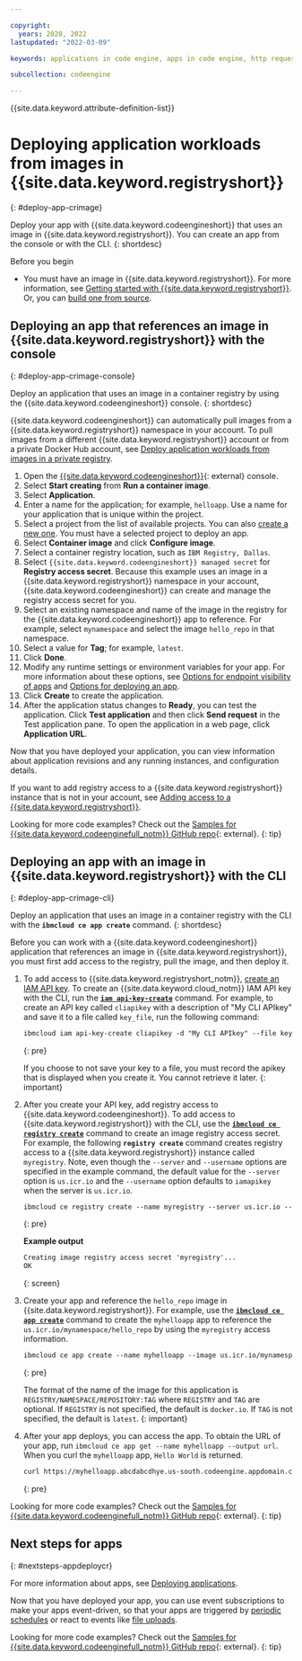 ```yaml
---

copyright:
  years: 2020, 2022
lastupdated: "2022-03-09"

keywords: applications in code engine, apps in code engine, http requests in code engine, deploy apps in code engine, app workloads in code engine, deploying workloads in code engine, application, app, memory, cpu, environment variables

subcollection: codeengine

---
```


{{site.data.keyword.attribute-definition-list}}

# Deploying application workloads from images in {{site.data.keyword.registryshort}}
{: #deploy-app-crimage}

Deploy your app with {{site.data.keyword.codeengineshort}} that uses an image in {{site.data.keyword.registryshort}}. You can create an app from the console or with the CLI. 
{: shortdesc}

Before you begin

- You must have an image in {{site.data.keyword.registryshort}}. For more information, see [Getting started with {{site.data.keyword.registryshort}}](/docs/Registry?topic=Registry-getting-started#getting-started).  Or, you can [build one from source](/docs/codeengine?topic=codeengine-app-source-code).

## Deploying an app that references an image in {{site.data.keyword.registryshort}} with the console
{: #deploy-app-crimage-console}

Deploy an application that uses an image in a container registry by using the {{site.data.keyword.codeengineshort}} console.
{: shortdesc}

{{site.data.keyword.codeengineshort}} can automatically pull images from a {{site.data.keyword.registryshort}} namespace in your account. To pull images from a different {{site.data.keyword.registryshort}} account or from a private Docker Hub account, see [Deploy application workloads from images in a private registry](/docs/codeengine?topic=codeengine-deploy-app-private). 

1. Open the [{{site.data.keyword.codeengineshort}}](https://cloud.ibm.com/codeengine/overview){: external} console.
2. Select **Start creating** from **Run a container image**.
3. Select **Application**.
4. Enter a name for the application; for example, `helloapp`. Use a name for your application that is unique within the project. 
5. Select a project from the list of available projects. You can also [create a new one](/docs/codeengine?topic=codeengine-manage-project#create-a-project). You must have a selected project to deploy an app. 
6. Select **Container image** and click **Configure image**. 
7. Select a container registry location, such as `IBM Registry, Dallas`.
8. Select `{{site.data.keyword.codeengineshort}} managed secret` for **Registry access secret**. Because this example uses an image in a {{site.data.keyword.registryshort}} namespace in your account, {{site.data.keyword.codeengineshort}} can create and manage the registry access secret for you. 
9. Select an existing namespace and name of the image in the registry for the {{site.data.keyword.codeengineshort}} app to reference. For example, select `mynamespace` and select the image `hello_repo` in that namespace.
10. Select a value for **Tag**; for example, `latest`.
11. Click **Done**.
12. Modify any runtime settings or environment variables for your app. For more information about these options, see [Options for endpoint visibility of apps](/docs/codeengine?topic=codeengine-application-workloads#optionsdeploy) and [Options for deploying an app](/docs/codeengine?topic=codeengine-application-workloads#optionsdeploy).
13. Click **Create** to create the application.
14. After the application status changes to **Ready**, you can test the application. Click **Test application** and then click **Send request** in the Test application pane. To open the application in a web page, click **Application URL**.  

Now that you have deployed your application, you can view information about application revisions and any running instances, and configuration details.  



If you want to add registry access to a {{site.data.keyword.registryshort}} instance that is not in your account, see [Adding access to a {{site.data.keyword.registryshort}}](/docs/codeengine?topic=codeengine-add-registry). 

Looking for more code examples? Check out the [Samples for {{site.data.keyword.codeenginefull_notm}} GitHub repo](https://github.com/IBM/CodeEngine){: external}.
{: tip}

## Deploying an app with an image in {{site.data.keyword.registryshort}} with the CLI
{: #deploy-app-crimage-cli}

Deploy an application that uses an image in a container registry with the CLI with the **`ibmcloud ce app create`** command. 
{: shortdesc}

Before you can work with a {{site.data.keyword.codeengineshort}} application that references an image in {{site.data.keyword.registryshort}}, you must first add access to the registry, pull the image, and then deploy it. 

1. To add access to {{site.data.keyword.registryshort_notm}}, [create an IAM API key](/docs/codeengine?topic=codeengine-add-registry#images-your-account-api-key). To create an {{site.data.keyword.cloud_notm}} IAM API key with the CLI, run the [**`iam api-key-create`**](/docs/account?topic=cli-ibmcloud_commands_iam#ibmcloud_iam_api_key_create) command. For example, to create an API key called `cliapikey` with a description of "My CLI APIkey" and save it to a file called `key_file`, run the following command:

    ```txt
    ibmcloud iam api-key-create cliapikey -d "My CLI APIkey" --file key_file
    ```
    {: pre}

    If you choose to not save your key to a file, you must record the apikey that is displayed when you create it. You cannot retrieve it later.
    {: important}

2. After you create your API key, add registry access to {{site.data.keyword.codeengineshort}}. To add access to {{site.data.keyword.registryshort}} with the CLI, use the [**`ibmcloud ce registry create`**](/docs/codeengine?topic=codeengine-cli#cli-registry-create) command to create an image registry access secret. For example, the following **`registry create`** command creates registry access to a {{site.data.keyword.registryshort}} instance called `myregistry`. Note, even though the `--server` and `--username` options are specified in the example command, the default value for the `--server` option is `us.icr.io` and the `--username` option defaults to `iamapikey` when the server is `us.icr.io`.  

    ```txt
    ibmcloud ce registry create --name myregistry --server us.icr.io --username iamapikey --password APIKEY
    ```
    {: pre}

    **Example output**

    ```txt
    Creating image registry access secret 'myregistry'...
    OK
    ```
    {: screen}

3. Create your app and reference the `hello_repo` image in {{site.data.keyword.registryshort}}. For example, use the [**`ibmcloud ce app create`**](/docs/codeengine?topic=codeengine-cli#cli-application-create) command to create the `myhelloapp` app to reference the `us.icr.io/mynamespace/hello_repo` by using the `myregistry` access information. 

    ```txt
    ibmcloud ce app create --name myhelloapp --image us.icr.io/mynamespace/hello_repo --registry-secret myregistry
    ```
    {: pre}

    The format of the name of the image for this application is `REGISTRY/NAMESPACE/REPOSITORY:TAG` where `REGISTRY` and `TAG` are optional. If `REGISTRY` is not specified, the default is `docker.io`. If `TAG` is not specified, the default is `latest`.
    {: important}

4. After your app deploys, you can access the app. To obtain the URL of your app, run `ibmcloud ce app get --name myhelloapp --output url`. When you curl the `myhelloapp` app, `Hello World` is returned.  

    ```txt
    curl https://myhelloapp.abcdabcdhye.us-south.codeengine.appdomain.cloud
    ```
    {: pre}

Looking for more code examples? Check out the [Samples for {{site.data.keyword.codeenginefull_notm}} GitHub repo](https://github.com/IBM/CodeEngine){: external}.
{: tip}

## Next steps for apps
{: #nextsteps-appdeploycr}

For more information about apps, see [Deploying applications](/docs/codeengine?topic=codeengine-application-workloads).

Now that you have deployed your app, you can use event subscriptions to make your apps event-driven, so that your apps are triggered by [periodic schedules](/docs/codeengine?topic=codeengine-subscribe-cron#eventing-cron-existing-app) or react to events like [file uploads](/docs/codeengine?topic=codeengine-eventing-cosevent-producer#obstorage_ev_app).


Looking for more code examples? Check out the [Samples for {{site.data.keyword.codeenginefull_notm}} GitHub repo](https://github.com/IBM/CodeEngine){: external}.
{: tip}


